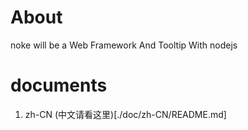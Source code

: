 # About

noke will be a Web Framework And Tooltip With nodejs

# documents

1. zh-CN (中文请看这里)[./doc/zh-CN/README.md]
